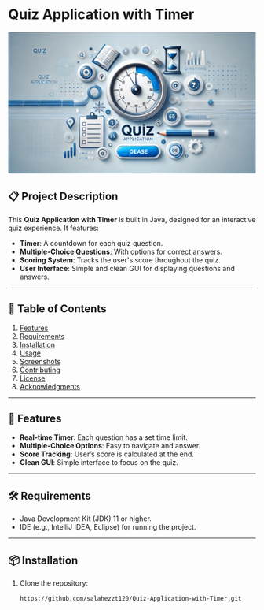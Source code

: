 # Quiz Application with Timer

![Quiz App Banner](banner.png)

## 📋 Project Description
This **Quiz Application with Timer** is built in Java, designed for an interactive quiz experience. It features:

- **Timer**: A countdown for each quiz question.
- **Multiple-Choice Questions**: With options for correct answers.
- **Scoring System**: Tracks the user's score throughout the quiz.
- **User Interface**: Simple and clean GUI for displaying questions and answers.

---


## 📑 Table of Contents
1. [Features](#features)
2. [Requirements](#requirements)
3. [Installation](#installation)
4. [Usage](#usage)
5. [Screenshots](#screenshots)
6. [Contributing](#contributing)
7. [License](#license)
8. [Acknowledgments](#acknowledgments)

---

## 🌟 Features
- **Real-time Timer**: Each question has a set time limit.
- **Multiple-Choice Options**: Easy to navigate and answer.
- **Score Tracking**: User’s score is calculated at the end.
- **Clean GUI**: Simple interface to focus on the quiz.

---

## 🛠️ Requirements
- Java Development Kit (JDK) 11 or higher.
- IDE (e.g., IntelliJ IDEA, Eclipse) for running the project.

---

## 📦 Installation
1. Clone the repository:
   ```bash
   https://github.com/salahezzt120/Quiz-Application-with-Timer.git
